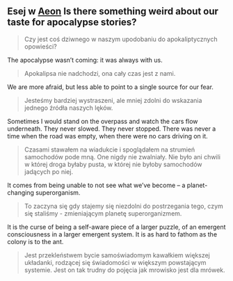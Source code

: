 [1]:https://aeon.co/essays/is-there-something-weird-about-our-taste-for-apocalypse-stories

Esej w [Aeon][1]
Is there something weird about our taste for apocalypse stories? 
----

> Czy jest coś dziwnego w naszym upodobaniu do apokaliptycznych opowieści?

The apocalypse wasn’t coming: it was always with us.

> Apokalipsa nie nadchodzi, ona cały czas jest z nami.

We are more afraid, but less able to point to a single source for our fear.

> Jesteśmy bardziej wystraszeni, ale mniej zdolni do wskazania jednego źródła naszych lęków.

Sometimes I would stand on the overpass and watch the cars flow underneath. They never slowed. They never stopped. There was never a time when the road was empty, when there were no cars driving on it. 

> Czasami stawałem na wiadukcie i spoglądałem na strumień samochodów pode mną. One nigdy nie zwalniały. Nie było ani chwili w której droga byłaby pusta, w której nie byłoby samochodów jadących po niej.

It comes from being unable to not see what we’ve become – a planet-changing superorganism.

> To zaczyna się gdy stajemy się niezdolni do postrzegania tego, czym się staliśmy - zmieniającym planetę superorganizmem.

It is the curse of being a self-aware piece of a larger puzzle, of an emergent consciousness in a larger emergent system. It is as hard to fathom as the colony is to the ant. 

> Jest przekleństwem bycie samoświadomym kawałkiem większej układanki, rodzącej się świadomości w większym powstającym systemie. Jest on tak trudny do pojęcia jak mrowisko jest dla mrówek.




